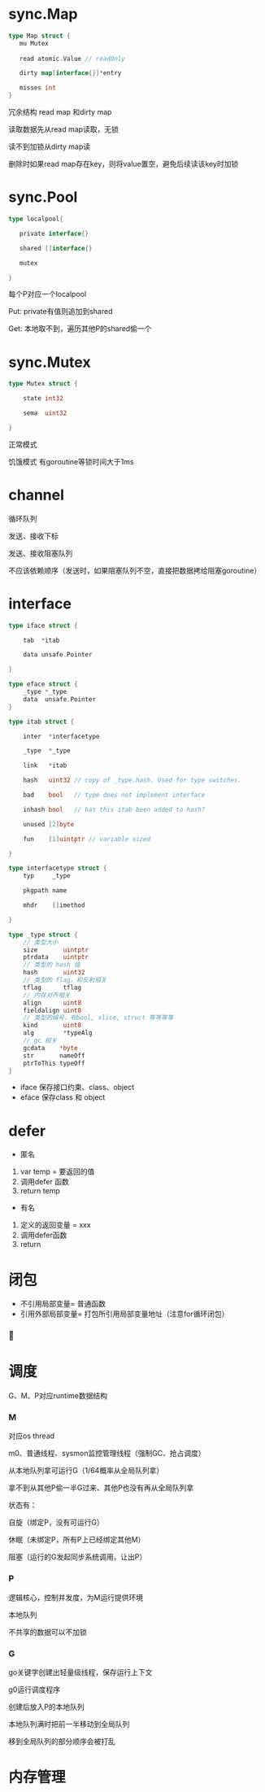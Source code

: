 # sync.Map

```go
type Map struct {
   mu Mutex
    
   read atomic.Value // readOnly

   dirty map[interface{}]*entry

   misses int
}
```

冗余结构 read map 和dirty map

读取数据先从read map读取，无锁

读不到加锁从dirty map读

删除时如果read map存在key，则将value置空，避免后续读该key时加锁



# sync.Pool

```go
type localpool{

​	private interface{}

​	shared []interface{}

​	mutex

}
```

每个P对应一个localpool

Put: private有值则追加到shared

Get: 本地取不到，遍历其他P的shared偷一个

# sync.Mutex

```go
type Mutex struct {

​    state int32

​    sema  uint32

}
```

正常模式 

饥饿模式 有goroutine等锁时间大于1ms

# channel

循环队列

发送、接收下标

发送、接收阻塞队列

不应该依赖顺序（发送时，如果阻塞队列不空，直接把数据拷给阻塞goroutine）

# interface

```go
type iface struct {

​    tab  *itab

​    data unsafe.Pointer

}

type eface struct {
    _type *_type
    data  unsafe.Pointer
}

type itab struct {

​    inter  *interfacetype

​    _type  *_type

​    link   *itab

​    hash   uint32 // copy of _type.hash. Used for type switches.

​    bad    bool   // type does not implement interface

​    inhash bool   // has this itab been added to hash?

​    unused [2]byte

​    fun    [1]uintptr // variable sized

}

type interfacetype struct {
​    typ     _type

​    pkgpath name

​    mhdr    []imethod

}

type _type struct {
    // 类型大小
    size       uintptr
    ptrdata    uintptr
    // 类型的 hash 值
    hash       uint32
    // 类型的 flag，和反射相关
    tflag      tflag
    // 内存对齐相关
    align      uint8
    fieldalign uint8
    // 类型的编号，有bool, slice, struct 等等等等
    kind       uint8
    alg        *typeAlg
    // gc 相关
    gcdata    *byte
    str       nameOff
    ptrToThis typeOff
}
```



- iface  保存接口约束、class、object
- eface 保存class 和 object

# defer

- 匿名

1. var temp = 要返回的值
2. 调用defer 函数
3. return temp

- 有名

1. 定义的返回变量 = xxx
2. 调用defer函数
3. return 

# 闭包

- 不引用局部变量= 普通函数
- 引用外部局部变量= 打包所引用局部变量地址（注意for循环闭包）

### 

# 调度

G、M、P对应runtime数据结构

### M

对应os thread

m0、普通线程、sysmon监控管理线程（强制GC、抢占调度）

从本地队列拿可运行G（1/64概率从全局队列拿）

拿不到从其他P偷一半G过来、其他P也没有再从全局队列拿

状态有： 

自旋（绑定P，没有可运行G）

休眠（未绑定P，所有P上已经绑定其他M）

阻塞（运行的G发起同步系统调用，让出P）

### P

逻辑核心，控制并发度，为M运行提供环境

本地队列

不共享的数据可以不加锁

### G

go关键字创建出轻量级线程，保存运行上下文

g0运行调度程序

创建后放入P的本地队列

本地队列满时把前一半移动到全局队列

移到全局队列的部分顺序会被打乱



# 内存管理

